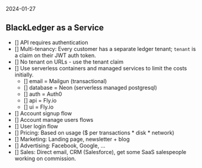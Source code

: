 2024-01-27

## BlackLedger as a Service

* [] API requires authentication
* [] Multi-tenancy: Every customer has a separate ledger tenant; `tenant` is a claim on their JWT auth token.
* [] No tenant on URLs - use the tenant claim
* [] Use serverless containers and managed services to limit the costs initially.
    * [] email = Mailgun (transactional)
    * [] database = Neon (serverless managed postgresql)
    * [] auth = Auth0
    * [] api = Fly.io
    * [] ui = Fly.io
* [] Account signup flow
* [] Account manage users flows
* [] User login flow
* [] Pricing: Based on usage ($ per transactions * disk * network)
* [] Marketing: Landing page, newsletter + blog
* [] Advertising: Facebook, Google, ...
* [] Sales: Direct email, CRM (Salesforce), get some SaaS salespeople working on commission.
